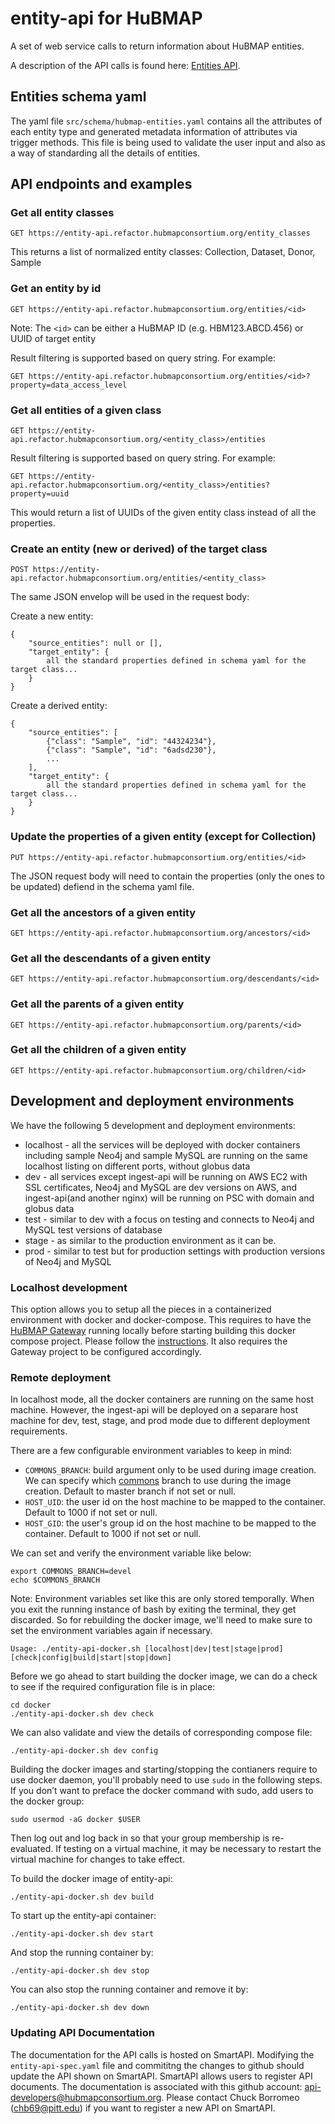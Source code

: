 # entity-api for HuBMAP

A set of web service calls to return information about HuBMAP entities.

A description of the API calls is found here: [Entities API](http://smart-api.info/ui/12af775769ba65a684476960f5f87e72).

## Entities schema yaml

The yaml file `src/schema/hubmap-entities.yaml` contains all the attributes of each entity type and generated metadata information of attributes via trigger methods. This file is being used to validate the user input and also as a way of standarding all the details of entities.

## API endpoints and examples

### Get all entity classes

````
GET https://entity-api.refactor.hubmapconsortium.org/entity_classes
````
This returns a list of normalized entity classes: Collection, Dataset, Donor, Sample

### Get an entity by id

````
GET https://entity-api.refactor.hubmapconsortium.org/entities/<id>
````

Note: The `<id>` can be either a HuBMAP ID (e.g. HBM123.ABCD.456) or UUID of target entity

Result filtering is supported based on query string. For example:

````
GET https://entity-api.refactor.hubmapconsortium.org/entities/<id>?property=data_access_level
````

### Get all entities of a given class 

````
GET https://entity-api.refactor.hubmapconsortium.org/<entity_class>/entities
````

Result filtering is supported based on query string. For example:

````
GET https://entity-api.refactor.hubmapconsortium.org/<entity_class>/entities?property=uuid
````

This would return a list of UUIDs of the given entity class instead of all the properties.

### Create an entity (new or derived) of the target class

````
POST https://entity-api.refactor.hubmapconsortium.org/entities/<entity_class>
````

The same JSON envelop will be used in the request body: 

Create a new entity:

````
{
    "source_entities": null or [],
    "target_entity": {
        all the standard properties defined in schema yaml for the target class...
    }
}
````

Create a derived entity:

````
{
    "source_entities": [
        {"class": "Sample", "id": "44324234"},
        {"class": "Sample", "id": "6adsd230"},
        ...
    ],
    "target_entity": {
        all the standard properties defined in schema yaml for the target class...
    }
}
````

### Update the properties of a given entity (except for Collection)

````
PUT https://entity-api.refactor.hubmapconsortium.org/entities/<id>
````

The JSON request body will need to contain the properties (only the ones to be updated) defiend in the schema yaml file.

### Get all the ancestors of a given entity

````
GET https://entity-api.refactor.hubmapconsortium.org/ancestors/<id>
````


### Get all the descendants of a given entity

````
GET https://entity-api.refactor.hubmapconsortium.org/descendants/<id>
````


### Get all the parents of a given entity

````
GET https://entity-api.refactor.hubmapconsortium.org/parents/<id>
````


### Get all the children of a given entity

````
GET https://entity-api.refactor.hubmapconsortium.org/children/<id>
````

## Development and deployment environments

We have the following 5 development and deployment environments:

* localhost - all the services will be deployed with docker containers including sample Neo4j and sample MySQL are running on the same localhost listing on different ports, without globus data
* dev - all services except ingest-api will be running on AWS EC2 with SSL certificates, Neo4j and MySQL are dev versions on AWS, and ingest-api(and another nginx) will be running on PSC with domain and globus data
* test - similar to dev with a focus on testing and connects to Neo4j and MySQL test versions of database
* stage - as similar to the production environment as it can be.
* prod - similar to test but for production settings with production versions of Neo4j and MySQL

### Localhost development

This option allows you to setup all the pieces in a containerized environment with docker and docker-compose. This requires to have the [HuBMAP Gateway](https://github.com/hubmapconsortium/gateway) running locally before starting building this docker compose project. Please follow the [instructions](https://github.com/hubmapconsortium/gateway#workflow-of-setting-up-multiple-hubmap-docker-compose-projects). It also requires the Gateway project to be configured accordingly.

### Remote deployment

In localhost mode, all the docker containers are running on the same host machine. However, the ingest-api will be deployed on a separare host machine for dev, test, stage, and prod mode due to different deployment requirements. 

There are a few configurable environment variables to keep in mind:

- `COMMONS_BRANCH`: build argument only to be used during image creation. We can specify which [commons](https://github.com/hubmapconsortium/commons) branch to use during the image creation. Default to master branch if not set or null.
- `HOST_UID`: the user id on the host machine to be mapped to the container. Default to 1000 if not set or null.
- `HOST_GID`: the user's group id on the host machine to be mapped to the container. Default to 1000 if not set or null.

We can set and verify the environment variable like below:

````
export COMMONS_BRANCH=devel
echo $COMMONS_BRANCH
````

Note: Environment variables set like this are only stored temporally. When you exit the running instance of bash by exiting the terminal, they get discarded. So for rebuilding the docker image, we'll need to make sure to set the environment variables again if necessary.

````
Usage: ./entity-api-docker.sh [localhost|dev|test|stage|prod] [check|config|build|start|stop|down]
````

Before we go ahead to start building the docker image, we can do a check to see if the required configuration file is in place:

````
cd docker
./entity-api-docker.sh dev check
````

We can also validate and view the details of corresponding compose file:

````
./entity-api-docker.sh dev config
````

Building the docker images and starting/stopping the contianers require to use docker daemon, you'll probably need to use `sudo` in the following steps. If you don’t want to preface the docker command with sudo, add users to the docker group:

````
sudo usermod -aG docker $USER
````

Then log out and log back in so that your group membership is re-evaluated. If testing on a virtual machine, it may be necessary to restart the virtual machine for changes to take effect.

To build the docker image of entity-api:

````
./entity-api-docker.sh dev build
````

To start up the entity-api container:

````
./entity-api-docker.sh dev start
````

And stop the running container by:

````
./entity-api-docker.sh dev stop
````

You can also stop the running container and remove it by:

````
./entity-api-docker.sh dev down
````

### Updating API Documentation

The documentation for the API calls is hosted on SmartAPI.  Modifying the `entity-api-spec.yaml` file and commititng the changes to github should update the API shown on SmartAPI.  SmartAPI allows users to register API documents.  The documentation is associated with this github account: api-developers@hubmapconsortium.org. Please contact Chuck Borromeo (chb69@pitt.edu) if you want to register a new API on SmartAPI.

